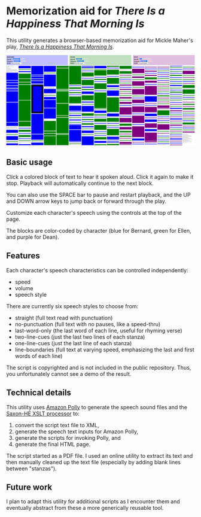 # Memorization aid for _There Is a Happiness That Morning Is_

This utility generates a browser-based memorization aid for
Mickle Maher's play, [_There Is a Happiness That Morning Is_](http://sixplaysmicklemaher.com/there-is-a-happiness-that-morning-is/).

![screenshot](screenshot.png)

## Basic usage

Click a colored block of text to hear it spoken aloud. Click it again to make
it stop. Playback will automatically continue to the next block.

You can also use the SPACE bar to pause and restart playback, and the UP and
DOWN arrow keys to jump back or forward through the play.

Customize each character's speech using the controls at the top of the page.

The blocks are color-coded by character (blue for Bernard,
green for Ellen, and purple for Dean).

## Features

Each character's speech characteristics can be controlled independently:

  * speed
  * volume
  * speech style

There are currently six speech styles to choose from:

  * straight (full text read with punctuation)
  * no-punctuation (full text with no pauses, like a speed-thru)
  * last-word-only (the last word of each line, useful for rhyming verse)
  * two-line-cues (just the last two lines of each stanza)
  * one-line-cues (just the last line of each stanza)
  * line-boundaries (full text at varying speed, emphasizing the last and first words of each line)

The script is copyrighted and is not included in the public repository. Thus,
you unfortunately cannot see a demo of the result.

## Technical details

This utility uses [Amazon Polly](https://aws.amazon.com/polly/) to generate the speech sound files
and the [Saxon-HE XSLT processor](https://saxonica.com/products/products.xml) to:

  1. convert the script text file to XML,
  2. generate the speech text inputs for Amazon Polly,
  3. generate the scripts for invoking Polly, and
  4. generate the final HTML page.

The script started as a PDF file. I used an online utility to extract its text and then
manually cleaned up the text file (especially by adding blank lines between "stanzas").

## Future work
I plan to adapt this utility for additional scripts as I encounter them
and eventually abstract from these a more generically reusable tool.
